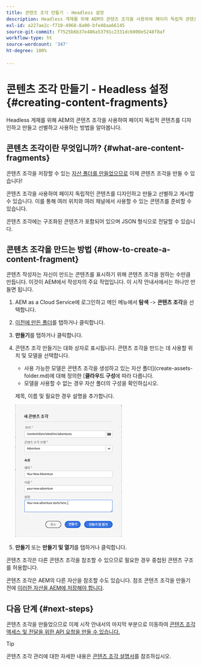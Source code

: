 ```yaml
---
title: 콘텐츠 조각 만들기 - Headless 설정
description: Headless 게재를 위해 AEM의 콘텐츠 조각을 사용하여 페이지 독립적 콘텐츠를 디자인하고 만들고 선별하고 사용하는 방법을 알아봅니다.
exl-id: a227ae2c-f710-4968-8a00-bfe48aa66145
source-git-commit: f7525b6b37e486a53791c2331dc6000e5248f8af
workflow-type: ht
source-wordcount: '347'
ht-degree: 100%

---
```


# 콘텐츠 조각 만들기 - Headless 설정 {#creating-content-fragments}

Headless 게재를 위해 AEM의 콘텐츠 조각을 사용하여 페이지 독립적 콘텐츠를 디자인하고 만들고 선별하고 사용하는 방법을 알아봅니다.

## 콘텐츠 조각이란 무엇입니까? {#what-are-content-fragments}

콘텐츠 조각을 저장할 수 있는 [자산 폴더를 만들었으므로](create-assets-folder.md) 이제 콘텐츠 조각을 만들 수 있습니다!

콘텐츠 조각을 사용하여 페이지 독립적인 콘텐츠를 디자인하고 만들고 선별하고 게시할 수 있습니다. 이를 통해 여러 위치와 여러 채널에서 사용할 수 있는 콘텐츠를 준비할 수 있습니다.

콘텐츠 조각에는 구조화된 콘텐츠가 포함되어 있으며 JSON 형식으로 전달할 수 있습니다.

## 콘텐츠 조각을 만드는 방법 {#how-to-create-a-content-fragment}

콘텐츠 작성자는 자신이 만드는 콘텐츠를 표시하기 위해 콘텐츠 조각을 원하는 수만큼 만듭니다. 이것이 AEM에서 작성자의 주요 작업입니다. 이 시작 안내서에서는 하나만 만들면 됩니다.

1. AEM as a Cloud Service에 로그인하고 메인 메뉴에서 **탐색** -> **콘텐츠 조각**&#x200B;을 선택합니다.

1. [이전에 만든 폴더](create-assets-folder.md)를 탭하거나 클릭합니다.
1. **만들기**&#x200B;를 탭하거나 클릭합니다.
1. 콘텐츠 조각 만들기는 대화 상자로 표시됩니다.
콘텐츠 조각을 만드는 데 사용할 위치 및 모델을 선택합니다.

   * 사용 가능한 모델은 콘텐츠 조각을 생성하고 있는 자산 폴더](create-assets-folder.md)에 대해 정의한 [**클라우드 구성**&#x200B;에 따라 다릅니다.
   * 모델을 사용할 수 없는 경우 자산 폴더의 구성을 확인하십시오.

   제목, 이름 및 필요한 경우 설명을 추가합니다.

   ![새 콘텐츠 조각 만들기 대화 상자](/help/sites-cloud/administering/content-fragments/assets/cfc-console-create.png)

1. **만들기** 또는 **만들기 및 열기**&#x200B;를 탭하거나 클릭합니다.

콘텐츠 조각은 다른 콘텐츠 조각을 참조할 수 있으므로 필요한 경우 중첩된 콘텐츠 구조를 허용합니다.

콘텐츠 조각은 AEM의 다른 자산을 참조할 수도 있습니다. 참조 콘텐츠 조각을 만들기 전에 [이러한 자산을 AEM에 저장해야 합니다](/help/assets/manage-digital-assets.md).

## 다음 단계 {#next-steps}

콘텐츠 조각을 만들었으므로 이제 시작 안내서의 마지막 부분으로 이동하여 [콘텐츠 조각 액세스 및 전달을 위한 API 요청을 만들 수 있습니다.](create-api-request.md)

>[!TIP]
>
>콘텐츠 조각 관리에 대한 자세한 내용은 [콘텐츠 조각 설명서](/help/sites-cloud/administering/content-fragments/content-fragments.md)를 참조하십시오.
